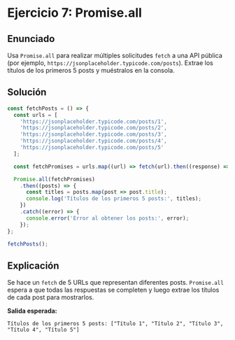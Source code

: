 
# Ejercicio 7: Promise.all

## Enunciado
Usa `Promise.all` para realizar múltiples solicitudes `fetch` a una API pública (por ejemplo, `https://jsonplaceholder.typicode.com/posts`). Extrae los títulos de los primeros 5 posts y muéstralos en la consola.

## Solución
```javascript
const fetchPosts = () => {
  const urls = [
    'https://jsonplaceholder.typicode.com/posts/1',
    'https://jsonplaceholder.typicode.com/posts/2',
    'https://jsonplaceholder.typicode.com/posts/3',
    'https://jsonplaceholder.typicode.com/posts/4',
    'https://jsonplaceholder.typicode.com/posts/5'
  ];

  const fetchPromises = urls.map((url) => fetch(url).then((response) => response.json()));

  Promise.all(fetchPromises)
    .then((posts) => {
      const titles = posts.map(post => post.title);
      console.log('Títulos de los primeros 5 posts:', titles);
    })
    .catch((error) => {
      console.error('Error al obtener los posts:', error);
    });
};

fetchPosts();
```

## Explicación
Se hace un `fetch` de 5 URLs que representan diferentes posts. `Promise.all` espera a que todas las respuestas se completen y luego extrae los títulos de cada post para mostrarlos.

**Salida esperada:**
```
Títulos de los primeros 5 posts: ["Título 1", "Título 2", "Título 3", "Título 4", "Título 5"]
```
    
